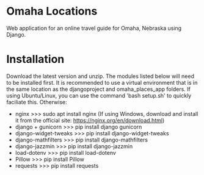 # Omaha Locations
Web application for an online travel guide for Omaha, Nebraska using Django. 


# Installation
Download the latest version and unzip. The modules listed below will need to be installed first. It is recommended to use a virtual environment that is in the same location as the djangoproject and omaha_places_app folders. If using Ubuntu/Linux, you can use the command 'bash setup.sh' to quickly faciliate this. Otherwise:

- nginx >>> sudo apt install nginx (If using Windows, download and install it from the official site: https://nginx.org/en/download.html)
- django + gunicorn >>> pip install django gunicorn
- django-widget-tweaks >>> pip install django-widget-tweaks
- django-mathfilters >>> pip install django-mathfilters
- django-jazzmin >>> pip install django-jazzmin
- load-dotenv >>> pip install load-dotenv
- Pillow >>> pip install Pillow
- requests >>> pip install requests
